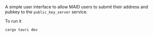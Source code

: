 A simple user interface to allow MAID users to submit their address and pubkey
to the `public_key_server` service.

To run it

```
cargo tauri dev
```
